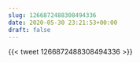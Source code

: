 ```yaml
---
slug: 1266872488308494336
date: 2020-05-30 23:21:53+00:00
draft: false
---
```


{{< tweet 1266872488308494336 >}}
